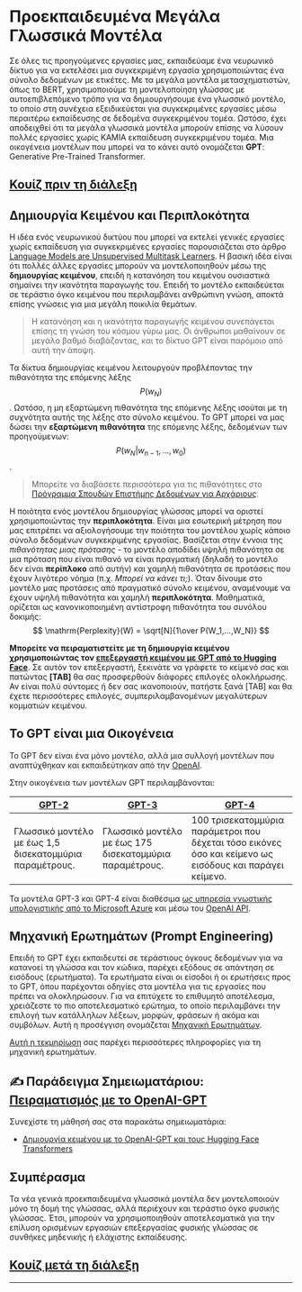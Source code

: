 <!--
CO_OP_TRANSLATOR_METADATA:
{
  "original_hash": "97836d30a6bec736f8e3b4411c572bc2",
  "translation_date": "2025-09-23T08:59:18+00:00",
  "source_file": "lessons/5-NLP/20-LangModels/README.md",
  "language_code": "el"
}
-->
# Προεκπαιδευμένα Μεγάλα Γλωσσικά Μοντέλα

Σε όλες τις προηγούμενες εργασίες μας, εκπαιδεύαμε ένα νευρωνικό δίκτυο για να εκτελέσει μια συγκεκριμένη εργασία χρησιμοποιώντας ένα σύνολο δεδομένων με ετικέτες. Με τα μεγάλα μοντέλα μετασχηματιστών, όπως το BERT, χρησιμοποιούμε τη μοντελοποίηση γλώσσας με αυτοεπιβλεπόμενο τρόπο για να δημιουργήσουμε ένα γλωσσικό μοντέλο, το οποίο στη συνέχεια εξειδικεύεται για συγκεκριμένες εργασίες μέσω περαιτέρω εκπαίδευσης σε δεδομένα συγκεκριμένου τομέα. Ωστόσο, έχει αποδειχθεί ότι τα μεγάλα γλωσσικά μοντέλα μπορούν επίσης να λύσουν πολλές εργασίες χωρίς ΚΑΜΙΑ εκπαίδευση συγκεκριμένου τομέα. Μια οικογένεια μοντέλων που μπορεί να το κάνει αυτό ονομάζεται **GPT**: Generative Pre-Trained Transformer.

## [Κουίζ πριν τη διάλεξη](https://ff-quizzes.netlify.app/en/ai/quiz/39)

## Δημιουργία Κειμένου και Περιπλοκότητα

Η ιδέα ενός νευρωνικού δικτύου που μπορεί να εκτελεί γενικές εργασίες χωρίς εκπαίδευση για συγκεκριμένες εργασίες παρουσιάζεται στο άρθρο [Language Models are Unsupervised Multitask Learners](https://cdn.openai.com/better-language-models/language_models_are_unsupervised_multitask_learners.pdf). Η βασική ιδέα είναι ότι πολλές άλλες εργασίες μπορούν να μοντελοποιηθούν μέσω της **δημιουργίας κειμένου**, επειδή η κατανόηση του κειμένου ουσιαστικά σημαίνει την ικανότητα παραγωγής του. Επειδή το μοντέλο εκπαιδεύεται σε τεράστιο όγκο κειμένου που περιλαμβάνει ανθρώπινη γνώση, αποκτά επίσης γνώσεις για μια μεγάλη ποικιλία θεμάτων.

> Η κατανόηση και η ικανότητα παραγωγής κειμένου συνεπάγεται επίσης τη γνώση του κόσμου γύρω μας. Οι άνθρωποι μαθαίνουν σε μεγάλο βαθμό διαβάζοντας, και το δίκτυο GPT είναι παρόμοιο από αυτή την άποψη.

Τα δίκτυα δημιουργίας κειμένου λειτουργούν προβλέποντας την πιθανότητα της επόμενης λέξης $$P(w_N)$$. Ωστόσο, η μη εξαρτώμενη πιθανότητα της επόμενης λέξης ισούται με τη συχνότητα αυτής της λέξης στο σύνολο κειμένου. Το GPT μπορεί να μας δώσει την **εξαρτώμενη πιθανότητα** της επόμενης λέξης, δεδομένων των προηγούμενων: $$P(w_N | w_{n-1}, ..., w_0)$$.

> Μπορείτε να διαβάσετε περισσότερα για τις πιθανότητες στο [Πρόγραμμα Σπουδών Επιστήμης Δεδομένων για Αρχάριους](https://github.com/microsoft/Data-Science-For-Beginners/tree/main/1-Introduction/04-stats-and-probability).

Η ποιότητα ενός μοντέλου δημιουργίας γλώσσας μπορεί να οριστεί χρησιμοποιώντας την **περιπλοκότητα**. Είναι μια εσωτερική μέτρηση που μας επιτρέπει να αξιολογήσουμε την ποιότητα του μοντέλου χωρίς κάποιο σύνολο δεδομένων συγκεκριμένης εργασίας. Βασίζεται στην έννοια της *πιθανότητας μιας πρότασης* - το μοντέλο αποδίδει υψηλή πιθανότητα σε μια πρόταση που είναι πιθανό να είναι πραγματική (δηλαδή το μοντέλο δεν είναι **περίπλοκο** από αυτήν) και χαμηλή πιθανότητα σε προτάσεις που έχουν λιγότερο νόημα (π.χ. *Μπορεί να κάνει τι;*). Όταν δίνουμε στο μοντέλο μας προτάσεις από πραγματικό σύνολο κειμένου, αναμένουμε να έχουν υψηλή πιθανότητα και χαμηλή **περιπλοκότητα**. Μαθηματικά, ορίζεται ως κανονικοποιημένη αντίστροφη πιθανότητα του συνόλου δοκιμής:
$$
\mathrm{Perplexity}(W) = \sqrt[N]{1\over P(W_1,...,W_N)}
$$ 

**Μπορείτε να πειραματιστείτε με τη δημιουργία κειμένου χρησιμοποιώντας τον [επεξεργαστή κειμένου με GPT από το Hugging Face](https://transformer.huggingface.co/doc/gpt2-large)**. Σε αυτόν τον επεξεργαστή, ξεκινάτε να γράφετε το κείμενό σας και πατώντας **[TAB]** θα σας προσφερθούν διάφορες επιλογές ολοκλήρωσης. Αν είναι πολύ σύντομες ή δεν σας ικανοποιούν, πατήστε ξανά [TAB] και θα έχετε περισσότερες επιλογές, συμπεριλαμβανομένων μεγαλύτερων κομματιών κειμένου.

## Το GPT είναι μια Οικογένεια

Το GPT δεν είναι ένα μόνο μοντέλο, αλλά μια συλλογή μοντέλων που αναπτύχθηκαν και εκπαιδεύτηκαν από την [OpenAI](https://openai.com).

Στην οικογένεια των μοντέλων GPT περιλαμβάνονται:

| [GPT-2](https://huggingface.co/docs/transformers/model_doc/gpt2#openai-gpt2) | [GPT-3](https://openai.com/research/language-models-are-few-shot-learners) | [GPT-4](https://openai.com/gpt-4) |
| -- | -- | -- |
|Γλωσσικό μοντέλο με έως 1,5 δισεκατομμύρια παραμέτρους. | Γλωσσικό μοντέλο με έως 175 δισεκατομμύρια παραμέτρους. | 100 τρισεκατομμύρια παράμετροι που δέχεται τόσο εικόνες όσο και κείμενο ως εισόδους και παράγει κείμενο. |

Τα μοντέλα GPT-3 και GPT-4 είναι διαθέσιμα [ως υπηρεσία γνωστικής υπολογιστικής από το Microsoft Azure](https://azure.microsoft.com/en-us/services/cognitive-services/openai-service/#overview?WT.mc_id=academic-77998-cacaste) και μέσω του [OpenAI API](https://openai.com/api/).

## Μηχανική Ερωτημάτων (Prompt Engineering)

Επειδή το GPT έχει εκπαιδευτεί σε τεράστιους όγκους δεδομένων για να κατανοεί τη γλώσσα και τον κώδικα, παρέχει εξόδους σε απάντηση σε εισόδους (ερωτήματα). Τα ερωτήματα είναι οι είσοδοι ή οι ερωτήσεις προς το GPT, όπου παρέχονται οδηγίες στα μοντέλα για τις εργασίες που πρέπει να ολοκληρώσουν. Για να επιτύχετε το επιθυμητό αποτέλεσμα, χρειάζεστε το πιο αποτελεσματικό ερώτημα, το οποίο περιλαμβάνει την επιλογή των κατάλληλων λέξεων, μορφών, φράσεων ή ακόμα και συμβόλων. Αυτή η προσέγγιση ονομάζεται [Μηχανική Ερωτημάτων](https://learn.microsoft.com/en-us/shows/ai-show/the-basics-of-prompt-engineering-with-azure-openai-service?WT.mc_id=academic-77998-bethanycheum).

[Αυτή η τεκμηρίωση](https://learn.microsoft.com/en-us/semantic-kernel/prompt-engineering/?WT.mc_id=academic-77998-bethanycheum) σας παρέχει περισσότερες πληροφορίες για τη μηχανική ερωτημάτων.

## ✍️ Παράδειγμα Σημειωματάριου: [Πειραματισμός με το OpenAI-GPT](GPT-PyTorch.ipynb)

Συνεχίστε τη μάθησή σας στα παρακάτω σημειωματάρια:

* [Δημιουργία κειμένου με το OpenAI-GPT και τους Hugging Face Transformers](GPT-PyTorch.ipynb)

## Συμπέρασμα

Τα νέα γενικά προεκπαιδευμένα γλωσσικά μοντέλα δεν μοντελοποιούν μόνο τη δομή της γλώσσας, αλλά περιέχουν και τεράστιο όγκο φυσικής γλώσσας. Έτσι, μπορούν να χρησιμοποιηθούν αποτελεσματικά για την επίλυση ορισμένων εργασιών επεξεργασίας φυσικής γλώσσας σε συνθήκες μηδενικής ή ελάχιστης εκπαίδευσης.

## [Κουίζ μετά τη διάλεξη](https://ff-quizzes.netlify.app/en/ai/quiz/40)

---

